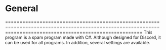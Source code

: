 # General
============================================================================================================================================================
This program is a spam program made with C#. Although designed for Discord, it can be used for all programs. In addition, several settings are available.
